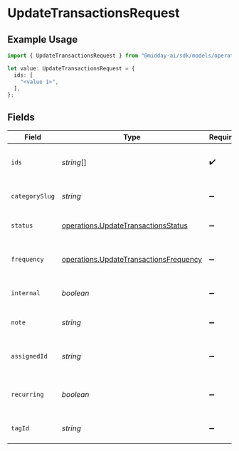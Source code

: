 # UpdateTransactionsRequest

## Example Usage

```typescript
import { UpdateTransactionsRequest } from "@midday-ai/sdk/models/operations";

let value: UpdateTransactionsRequest = {
  ids: [
    "<value 1>",
  ],
};
```

## Fields

| Field                                                                                            | Type                                                                                             | Required                                                                                         | Description                                                                                      |
| ------------------------------------------------------------------------------------------------ | ------------------------------------------------------------------------------------------------ | ------------------------------------------------------------------------------------------------ | ------------------------------------------------------------------------------------------------ |
| `ids`                                                                                            | *string*[]                                                                                       | :heavy_check_mark:                                                                               | Array of transaction IDs to update.                                                              |
| `categorySlug`                                                                                   | *string*                                                                                         | :heavy_minus_sign:                                                                               | Category slug for the transactions.                                                              |
| `status`                                                                                         | [operations.UpdateTransactionsStatus](../../models/operations/updatetransactionsstatus.md)       | :heavy_minus_sign:                                                                               | Status to set for the transactions.                                                              |
| `frequency`                                                                                      | [operations.UpdateTransactionsFrequency](../../models/operations/updatetransactionsfrequency.md) | :heavy_minus_sign:                                                                               | Recurring frequency to set for the transactions.                                                 |
| `internal`                                                                                       | *boolean*                                                                                        | :heavy_minus_sign:                                                                               | Whether the transactions are internal.                                                           |
| `note`                                                                                           | *string*                                                                                         | :heavy_minus_sign:                                                                               | Note to set for the transactions.                                                                |
| `assignedId`                                                                                     | *string*                                                                                         | :heavy_minus_sign:                                                                               | Assigned user ID for the transactions.                                                           |
| `recurring`                                                                                      | *boolean*                                                                                        | :heavy_minus_sign:                                                                               | Whether the transactions are recurring.                                                          |
| `tagId`                                                                                          | *string*                                                                                         | :heavy_minus_sign:                                                                               | Tag ID to set for the transactions.                                                              |